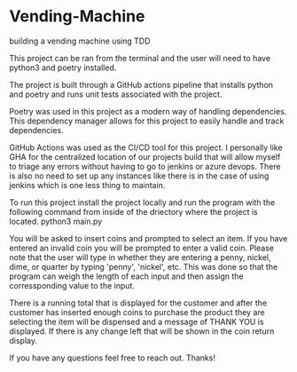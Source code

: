 # Vending-Machine
building a vending machine using TDD

This project can be ran from the terminal and the user will need to have python3 and poetry installed.

The project is built through a GitHub actions pipeline that installs python and poetry and runs unit tests associated with the project.

Poetry was used in this project as a modern way of handling dependencies. This dependency manager allows for this project to easily handle and track dependencies.

GitHub Actions was used as the CI/CD tool for this project. I personally like GHA for the centralized location of our projects build that will allow myself to triage any errors without having to go to jenkins or azure devops. There is also no need to set up any instances like there is in the case of using jenkins which is one less thing to maintain.

To run this project install the project locally and run the program with the following command from inside of the driectory where the project is located.
  python3 main.py
  
You will be asked to insert coins and prompted to select an item. If you have entered an invalid coin you will be prompted to enter a valid coin. Please note that the user will type in whether they are entering a penny, nickel, dime, or quarter by typing 'penny', 'nickel', etc. This was done so that the program can weigh the length of each input and then assign the corressponding value to the input.

There is a running total that is displayed for the customer and after the customer has inserted enough coins to purchase the product they are selecting the item will be dispensed and a message of THANK YOU is displayed. If there is any change left that will be shown in the coin return display.

If you have any questions feel free to reach out. Thanks!
